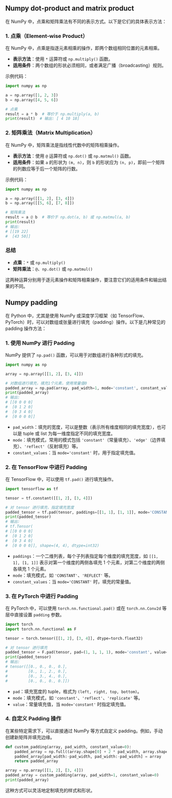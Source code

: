 
## Numpy dot-product and matrix product

在 NumPy 中，点乘和矩阵乘法有不同的表示方式。以下是它们的具体表示方法：

### 1. 点乘（Element-wise Product）

在 NumPy 中，点乘是指逐元素相乘的操作，即两个数组相同位置的元素相乘。

- **表示方法**：使用 `*` 运算符或 `np.multiply()` 函数。
- **适用条件**：两个数组的形状必须相同，或者满足广播（broadcasting）规则。

示例代码：
```python
import numpy as np

a = np.array([1, 2, 3])
b = np.array([4, 5, 6])

# 点乘
result = a * b  # 等价于 np.multiply(a, b)
print(result)  # 输出: [ 4 10 18]
```

### 2. 矩阵乘法（Matrix Multiplication）

在 NumPy 中，矩阵乘法是指线性代数中的矩阵相乘操作。

- **表示方法**：使用 `@` 运算符或 `np.dot()` 或 `np.matmul()` 函数。
- **适用条件**：如果 `a` 的形状为 `(m, n)`，则 `b` 的形状应为 `(n, p)`，即前一个矩阵的列数应等于后一个矩阵的行数。

示例代码：
```python
import numpy as np

a = np.array([[1, 2], [3, 4]])
b = np.array([[5, 6], [7, 8]])

# 矩阵乘法
result = a @ b  # 等价于 np.dot(a, b) 或 np.matmul(a, b)
print(result)
# 输出:
# [[19 22]
#  [43 50]]
```

### 总结

- **点乘**：`*` 或 `np.multiply()`
- **矩阵乘法**：`@`、`np.dot()` 或 `np.matmul()`

这两种运算分别用于逐元素操作和矩阵相乘操作，要注意它们的适用条件和输出结果的不同。


## Numpy padding

在 Python 中，尤其是使用 NumPy 或深度学习框架（如 TensorFlow、PyTorch）时，可以对数组或张量进行填充（padding）操作。以下是几种常见的 padding 操作方法：

### 1. 使用 NumPy 进行 Padding

NumPy 提供了 `np.pad()` 函数，可以用于对数组进行各种形式的填充。

```python
import numpy as np

array = np.array([[1, 2], [3, 4]])

# 对数组进行填充，填充1个元素，使用常量值0
padded_array = np.pad(array, pad_width=1, mode='constant', constant_values=0)
print(padded_array)
# 输出:
# [[0 0 0 0]
#  [0 1 2 0]
#  [0 3 4 0]
#  [0 0 0 0]]
```

- `pad_width`：填充的宽度，可以是整数（表示所有维度相同的填充宽度），也可以是 tuple 或 list 为每一维度指定不同的填充宽度。
- `mode`：填充模式，常用的模式包括 `'constant'`（常量填充）、`'edge'`（边界填充）、`'reflect'`（反射填充）等。
- `constant_values`：当 `mode='constant'` 时，用于指定填充值。

### 2. 在 TensorFlow 中进行 Padding

在 TensorFlow 中，可以使用 `tf.pad()` 进行填充操作。

```python
import tensorflow as tf

tensor = tf.constant([[1, 2], [3, 4]])

# 对 tensor 进行填充，指定填充宽度
padded_tensor = tf.pad(tensor, paddings=[[1, 1], [1, 1]], mode='CONSTANT', constant_values=0)
print(padded_tensor)
# 输出:
# tf.Tensor(
# [[0 0 0 0]
#  [0 1 2 0]
#  [0 3 4 0]
#  [0 0 0 0]], shape=(4, 4), dtype=int32)
```

- `paddings`：一个二维列表，每个子列表指定每个维度的填充宽度，如 `[[1, 1], [1, 1]]` 表示对第一个维度的两侧各填充 1 个元素，对第二个维度的两侧各填充 1 个元素。
- `mode`：填充模式，如 `'CONSTANT'`、`'REFLECT'` 等。
- `constant_values`：当 `mode='CONSTANT'` 时，填充的常量值。

### 3. 在 PyTorch 中进行 Padding

在 PyTorch 中，可以使用 `torch.nn.functional.pad()` 或在 `torch.nn.Conv2d` 等层中直接设置 `padding` 参数。

```python
import torch
import torch.nn.functional as F

tensor = torch.tensor([[1, 2], [3, 4]], dtype=torch.float32)

# 对 tensor 进行填充
padded_tensor = F.pad(tensor, pad=(1, 1, 1, 1), mode='constant', value=0)
print(padded_tensor)
# 输出:
# tensor([[0., 0., 0., 0.],
#         [0., 1., 2., 0.],
#         [0., 3., 4., 0.],
#         [0., 0., 0., 0.]])
```

- `pad`：填充宽度的 tuple，格式为 `(left, right, top, bottom)`。
- `mode`：填充模式，如 `'constant'`、`'reflect'`、`'replicate'` 等。
- `value`：常量填充值，当 `mode='constant'` 时指定填充值。

### 4. 自定义 Padding 操作

在某些特定需求下，可以直接通过 NumPy 等方式自定义 padding。例如，手动创建新矩阵并填充边缘。

```python
def custom_padding(array, pad_width, constant_value=0):
    padded_array = np.full((array.shape[0] + 2 * pad_width, array.shape[1] + 2 * pad_width), constant_value)
    padded_array[pad_width:-pad_width, pad_width:-pad_width] = array
    return padded_array

array = np.array([[1, 2], [3, 4]])
padded_array = custom_padding(array, pad_width=1, constant_value=0)
print(padded_array)
```

这种方式可以灵活地定制填充的样式和形状。